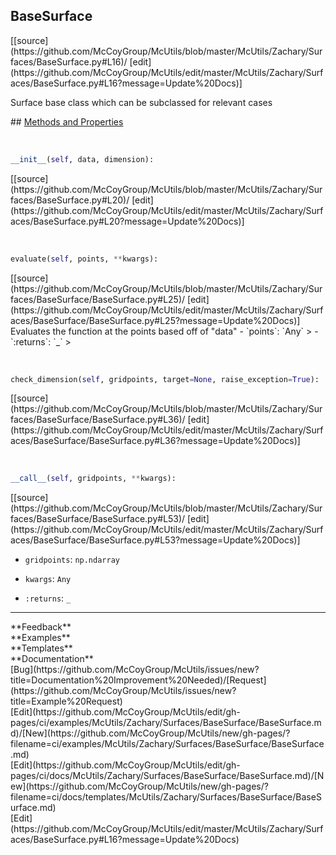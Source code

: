 ## <a id="McUtils.Zachary.Surfaces.BaseSurface.BaseSurface">BaseSurface</a> 

<div class="docs-source-link" markdown="1">
[[source](https://github.com/McCoyGroup/McUtils/blob/master/McUtils/Zachary/Surfaces/BaseSurface.py#L16)/
[edit](https://github.com/McCoyGroup/McUtils/edit/master/McUtils/Zachary/Surfaces/BaseSurface.py#L16?message=Update%20Docs)]
</div>

Surface base class which can be subclassed for relevant cases







<div class="collapsible-section">
 <div class="collapsible-section collapsible-section-header" markdown="1">
## <a class="collapse-link" data-toggle="collapse" href="#methods" markdown="1"> Methods and Properties</a> <a class="float-right" data-toggle="collapse" href="#methods"><i class="fa fa-chevron-down"></i></a>
 </div>
 <div class="collapsible-section collapsible-section-body collapse show" id="methods" markdown="1">
 
<a id="McUtils.Zachary.Surfaces.BaseSurface.BaseSurface.__init__" class="docs-object-method">&nbsp;</a> 
```python
__init__(self, data, dimension): 
```
<div class="docs-source-link" markdown="1">
[[source](https://github.com/McCoyGroup/McUtils/blob/master/McUtils/Zachary/Surfaces/BaseSurface.py#L20)/
[edit](https://github.com/McCoyGroup/McUtils/edit/master/McUtils/Zachary/Surfaces/BaseSurface.py#L20?message=Update%20Docs)]
</div>


<a id="McUtils.Zachary.Surfaces.BaseSurface.BaseSurface.evaluate" class="docs-object-method">&nbsp;</a> 
```python
evaluate(self, points, **kwargs): 
```
<div class="docs-source-link" markdown="1">
[[source](https://github.com/McCoyGroup/McUtils/blob/master/McUtils/Zachary/Surfaces/BaseSurface/BaseSurface.py#L25)/
[edit](https://github.com/McCoyGroup/McUtils/edit/master/McUtils/Zachary/Surfaces/BaseSurface/BaseSurface.py#L25?message=Update%20Docs)]
</div>
Evaluates the function at the points based off of "data"
  - `points`: `Any`
    > 
  - `:returns`: `_`
    >


<a id="McUtils.Zachary.Surfaces.BaseSurface.BaseSurface.check_dimension" class="docs-object-method">&nbsp;</a> 
```python
check_dimension(self, gridpoints, target=None, raise_exception=True): 
```
<div class="docs-source-link" markdown="1">
[[source](https://github.com/McCoyGroup/McUtils/blob/master/McUtils/Zachary/Surfaces/BaseSurface/BaseSurface.py#L36)/
[edit](https://github.com/McCoyGroup/McUtils/edit/master/McUtils/Zachary/Surfaces/BaseSurface/BaseSurface.py#L36?message=Update%20Docs)]
</div>


<a id="McUtils.Zachary.Surfaces.BaseSurface.BaseSurface.__call__" class="docs-object-method">&nbsp;</a> 
```python
__call__(self, gridpoints, **kwargs): 
```
<div class="docs-source-link" markdown="1">
[[source](https://github.com/McCoyGroup/McUtils/blob/master/McUtils/Zachary/Surfaces/BaseSurface/BaseSurface.py#L53)/
[edit](https://github.com/McCoyGroup/McUtils/edit/master/McUtils/Zachary/Surfaces/BaseSurface/BaseSurface.py#L53?message=Update%20Docs)]
</div>

  - `gridpoints`: `np.ndarray`
    > 
  - `kwargs`: `Any`
    > 
  - `:returns`: `_`
    >
 </div>
</div>












---


<div markdown="1" class="text-secondary">
<div class="container">
  <div class="row">
   <div class="col" markdown="1">
**Feedback**   
</div>
   <div class="col" markdown="1">
**Examples**   
</div>
   <div class="col" markdown="1">
**Templates**   
</div>
   <div class="col" markdown="1">
**Documentation**   
</div>
   <div class="col" markdown="1">
   
</div>
   <div class="col" markdown="1">
   
</div>
   <div class="col" markdown="1">
   
</div>
</div>
  <div class="row">
   <div class="col" markdown="1">
[Bug](https://github.com/McCoyGroup/McUtils/issues/new?title=Documentation%20Improvement%20Needed)/[Request](https://github.com/McCoyGroup/McUtils/issues/new?title=Example%20Request)   
</div>
   <div class="col" markdown="1">
[Edit](https://github.com/McCoyGroup/McUtils/edit/gh-pages/ci/examples/McUtils/Zachary/Surfaces/BaseSurface/BaseSurface.md)/[New](https://github.com/McCoyGroup/McUtils/new/gh-pages/?filename=ci/examples/McUtils/Zachary/Surfaces/BaseSurface/BaseSurface.md)   
</div>
   <div class="col" markdown="1">
[Edit](https://github.com/McCoyGroup/McUtils/edit/gh-pages/ci/docs/McUtils/Zachary/Surfaces/BaseSurface/BaseSurface.md)/[New](https://github.com/McCoyGroup/McUtils/new/gh-pages/?filename=ci/docs/templates/McUtils/Zachary/Surfaces/BaseSurface/BaseSurface.md)   
</div>
   <div class="col" markdown="1">
[Edit](https://github.com/McCoyGroup/McUtils/edit/master/McUtils/Zachary/Surfaces/BaseSurface.py#L16?message=Update%20Docs)   
</div>
   <div class="col" markdown="1">
   
</div>
   <div class="col" markdown="1">
   
</div>
   <div class="col" markdown="1">
   
</div>
</div>
</div>
</div>